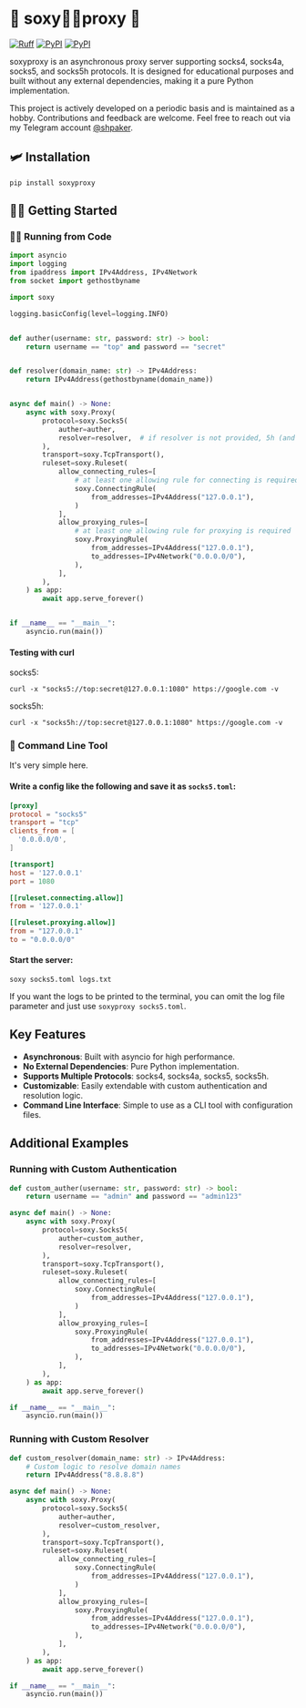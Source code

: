 # 💃 soxy👯‍♀️proxy 🕺

[![Ruff](https://img.shields.io/endpoint?url=https://raw.githubusercontent.com/astral-sh/ruff/main/assets/badge/v2.json)](https://github.com/astral-sh/ruff)
[![PyPI](https://img.shields.io/pypi/v/soxyproxy.svg)](https://pypi.python.org/pypi/soxyproxy)
[![PyPI](https://img.shields.io/pypi/dm/soxyproxy.svg)](https://pypi.python.org/pypi/soxyproxy)

soxyproxy is an asynchronous proxy server supporting socks4, socks4a, socks5, and socks5h protocols. It is designed for educational purposes and built without any external dependencies, making it a pure Python implementation.

This project is actively developed on a periodic basis and is maintained as a hobby. Contributions and feedback are welcome. Feel free to reach out via my Telegram account [@shpaker](https://t.me/shpaker).

## 🛩️ Installation

```shell
pip install soxyproxy
```

## 🫶🏼 Getting Started

### 👨‍💻 Running from Code

```python
import asyncio
import logging
from ipaddress import IPv4Address, IPv4Network
from socket import gethostbyname

import soxy

logging.basicConfig(level=logging.INFO)


def auther(username: str, password: str) -> bool:
    return username == "top" and password == "secret"


def resolver(domain_name: str) -> IPv4Address:
    return IPv4Address(gethostbyname(domain_name))


async def main() -> None:
    async with soxy.Proxy(
        protocol=soxy.Socks5(
            auther=auther,
            resolver=resolver,  # if resolver is not provided, 5h (and 4a in case of Socks4) won't work
        ),
        transport=soxy.TcpTransport(),
        ruleset=soxy.Ruleset(
            allow_connecting_rules=[
                # at least one allowing rule for connecting is required
                soxy.ConnectingRule(
                    from_addresses=IPv4Address("127.0.0.1"),
                )
            ],
            allow_proxying_rules=[
                # at least one allowing rule for proxying is required
                soxy.ProxyingRule(
                    from_addresses=IPv4Address("127.0.0.1"),
                    to_addresses=IPv4Network("0.0.0.0/0"),
                ),
            ],
        ),
    ) as app:
        await app.serve_forever()


if __name__ == "__main__":
    asyncio.run(main())
```

#### Testing with curl

socks5:

```shell
curl -x "socks5://top:secret@127.0.0.1:1080" https://google.com -v
```

socks5h:

```shell
curl -x "socks5h://top:secret@127.0.0.1:1080" https://google.com -v
```

### 👟 Command Line Tool

It's very simple here.

#### Write a config like the following and save it as `socks5.toml`:

```toml
[proxy]
protocol = "socks5"
transport = "tcp"
clients_from = [
  '0.0.0.0/0',
]

[transport]
host = '127.0.0.1'
port = 1080

[[ruleset.connecting.allow]]
from = '127.0.0.1'

[[ruleset.proxying.allow]]
from = "127.0.0.1"
to = "0.0.0.0/0"
```

#### Start the server:

```shell
soxy socks5.toml logs.txt 
```

If you want the logs to be printed to the terminal, you can omit the log file parameter and just use `soxyproxy socks5.toml`.

## Key Features

- **Asynchronous**: Built with asyncio for high performance.
- **No External Dependencies**: Pure Python implementation.
- **Supports Multiple Protocols**: socks4, socks4a, socks5, socks5h.
- **Customizable**: Easily extendable with custom authentication and resolution logic.
- **Command Line Interface**: Simple to use as a CLI tool with configuration files.

## Additional Examples

### Running with Custom Authentication

```python
def custom_auther(username: str, password: str) -> bool:
    return username == "admin" and password == "admin123"

async def main() -> None:
    async with soxy.Proxy(
        protocol=soxy.Socks5(
            auther=custom_auther,
            resolver=resolver,
        ),
        transport=soxy.TcpTransport(),
        ruleset=soxy.Ruleset(
            allow_connecting_rules=[
                soxy.ConnectingRule(
                    from_addresses=IPv4Address("127.0.0.1"),
                )
            ],
            allow_proxying_rules=[
                soxy.ProxyingRule(
                    from_addresses=IPv4Address("127.0.0.1"),
                    to_addresses=IPv4Network("0.0.0.0/0"),
                ),
            ],
        ),
    ) as app:
        await app.serve_forever()

if __name__ == "__main__":
    asyncio.run(main())
```

### Running with Custom Resolver

```python
def custom_resolver(domain_name: str) -> IPv4Address:
    # Custom logic to resolve domain names
    return IPv4Address("8.8.8.8")

async def main() -> None:
    async with soxy.Proxy(
        protocol=soxy.Socks5(
            auther=auther,
            resolver=custom_resolver,
        ),
        transport=soxy.TcpTransport(),
        ruleset=soxy.Ruleset(
            allow_connecting_rules=[
                soxy.ConnectingRule(
                    from_addresses=IPv4Address("127.0.0.1"),
                )
            ],
            allow_proxying_rules=[
                soxy.ProxyingRule(
                    from_addresses=IPv4Address("127.0.0.1"),
                    to_addresses=IPv4Network("0.0.0.0/0"),
                ),
            ],
        ),
    ) as app:
        await app.serve_forever()

if __name__ == "__main__":
    asyncio.run(main())
```
